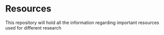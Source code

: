 # Resources
This repository will hold all the information regarding important resources used for different research
